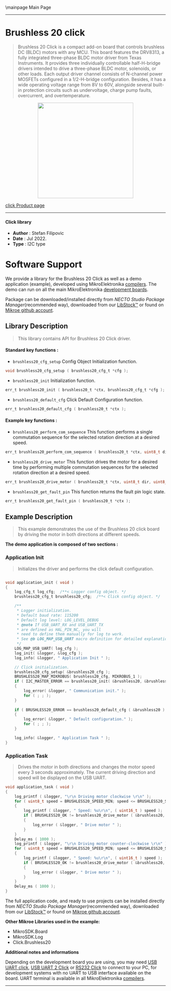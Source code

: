 \mainpage Main Page

---
# Brushless 20 click

> Brushless 20 Click is a compact add-on board that controls brushless DC (BLDC) motors with any MCU. This board features the DRV8313, a fully integrated three-phase BLDC motor driver from Texas Instruments. It provides three individually controllable half-H-bridge drivers intended to drive a three-phase BLDC motor, solenoids, or other loads. Each output driver channel consists of N-channel power MOSFETs configured in a 1/2-H-bridge configuration. Besides, it has a wide operating voltage range from 8V to 60V, alongside several built-in protection circuits such as undervoltage, charge pump faults, overcurrent, and overtemperature.

<p align="center">
  <img src="https://download.mikroe.com/images/click_for_ide/brushless20_click.png" height=300px>
</p>

[click Product page](https://www.mikroe.com/brushless-20-click)

---


#### Click library

- **Author**        : Stefan Filipovic
- **Date**          : Jul 2022.
- **Type**          : I2C type


# Software Support

We provide a library for the Brushless 20 Click
as well as a demo application (example), developed using MikroElektronika
[compilers](https://www.mikroe.com/necto-studio).
The demo can run on all the main MikroElektronika [development boards](https://www.mikroe.com/development-boards).

Package can be downloaded/installed directly from *NECTO Studio Package Manager*(recommended way), downloaded from our [LibStock&trade;](https://libstock.mikroe.com) or found on [Mikroe github account](https://github.com/MikroElektronika/mikrosdk_click_v2/tree/master/clicks).

## Library Description

> This library contains API for Brushless 20 Click driver.

#### Standard key functions :

- `brushless20_cfg_setup` Config Object Initialization function.
```c
void brushless20_cfg_setup ( brushless20_cfg_t *cfg );
```

- `brushless20_init` Initialization function.
```c
err_t brushless20_init ( brushless20_t *ctx, brushless20_cfg_t *cfg );
```

- `brushless20_default_cfg` Click Default Configuration function.
```c
err_t brushless20_default_cfg ( brushless20_t *ctx );
```

#### Example key functions :

- `brushless20_perform_com_sequence` This function performs a single commutation sequence for the selected rotation direction at a desired speed.
```c
err_t brushless20_perform_com_sequence ( brushless20_t *ctx, uint8_t dir, uint8_t speed );
```

- `brushless20_drive_motor` This function drives the motor for a desired time by performing multiple commutation sequences for the selected rotation direction at a desired speed.
```c
err_t brushless20_drive_motor ( brushless20_t *ctx, uint8_t dir, uint8_t speed, uint32_t time_ms );
```

- `brushless20_get_fault_pin` This function returns the fault pin logic state.
```c
err_t brushless20_get_fault_pin ( brushless20_t *ctx );
```

## Example Description

> This example demonstrates the use of the Brushless 20 click board by driving the motor in both directions at different speeds.

**The demo application is composed of two sections :**

### Application Init

> Initializes the driver and performs the click default configuration.

```c

void application_init ( void )
{
    log_cfg_t log_cfg;  /**< Logger config object. */
    brushless20_cfg_t brushless20_cfg;  /**< Click config object. */

    /** 
     * Logger initialization.
     * Default baud rate: 115200
     * Default log level: LOG_LEVEL_DEBUG
     * @note If USB_UART_RX and USB_UART_TX 
     * are defined as HAL_PIN_NC, you will 
     * need to define them manually for log to work. 
     * See @b LOG_MAP_USB_UART macro definition for detailed explanation.
     */
    LOG_MAP_USB_UART( log_cfg );
    log_init( &logger, &log_cfg );
    log_info( &logger, " Application Init " );

    // Click initialization.
    brushless20_cfg_setup( &brushless20_cfg );
    BRUSHLESS20_MAP_MIKROBUS( brushless20_cfg, MIKROBUS_1 );
    if ( I2C_MASTER_ERROR == brushless20_init( &brushless20, &brushless20_cfg ) ) 
    {
        log_error( &logger, " Communication init." );
        for ( ; ; );
    }
    
    if ( BRUSHLESS20_ERROR == brushless20_default_cfg ( &brushless20 ) )
    {
        log_error( &logger, " Default configuration." );
        for ( ; ; );
    }

    log_info( &logger, " Application Task " );
}

```

### Application Task

> Drives the motor in both directions and changes the motor speed every 3 seconds approximately. The current driving direction and speed will be displayed on the USB UART.

```c
void application_task ( void )
{
    log_printf ( &logger, "\r\n Driving motor clockwise \r\n" );
    for ( uint8_t speed = BRUSHLESS20_SPEED_MIN; speed <= BRUSHLESS20_SPEED_MAX; speed += 20 )
    {
        log_printf ( &logger, " Speed: %u\r\n", ( uint16_t ) speed );
        if ( BRUSHLESS20_OK != brushless20_drive_motor ( &brushless20, BRUSHLESS20_DIR_CW, speed, 3000 ) )
        {
            log_error ( &logger, " Drive motor " );
        }
    }
    Delay_ms ( 1000 );
    log_printf ( &logger, "\r\n Driving motor counter-clockwise \r\n" );
    for ( uint8_t speed = BRUSHLESS20_SPEED_MIN; speed <= BRUSHLESS20_SPEED_MAX; speed += 20 )
    {
        log_printf ( &logger, " Speed: %u\r\n", ( uint16_t ) speed );
        if ( BRUSHLESS20_OK != brushless20_drive_motor ( &brushless20, BRUSHLESS20_DIR_CCW, speed, 3000 ) )
        {
            log_error ( &logger, " Drive motor " );
        }
    }
    Delay_ms ( 1000 );
}
```

The full application code, and ready to use projects can be installed directly from *NECTO Studio Package Manager*(recommended way), downloaded from our [LibStock&trade;](https://libstock.mikroe.com) or found on [Mikroe github account](https://github.com/MikroElektronika/mikrosdk_click_v2/tree/master/clicks).

**Other Mikroe Libraries used in the example:**

- MikroSDK.Board
- MikroSDK.Log
- Click.Brushless20

**Additional notes and informations**

Depending on the development board you are using, you may need
[USB UART click](https://www.mikroe.com/usb-uart-click),
[USB UART 2 Click](https://www.mikroe.com/usb-uart-2-click) or
[RS232 Click](https://www.mikroe.com/rs232-click) to connect to your PC, for
development systems with no UART to USB interface available on the board. UART
terminal is available in all MikroElektronika
[compilers](https://shop.mikroe.com/compilers).

---
